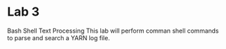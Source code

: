 # Lab 3

Bash Shell Text Processing
This lab will perform comman shell commands to parse and search a YARN log file.